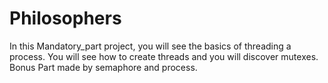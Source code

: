 # Philosophers
In this Mandatory_part project, you will see the basics of threading a process.
You will see how to create threads and you will discover mutexes.
Bonus Part made by semaphore and process.

